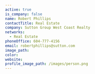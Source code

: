 ```yaml
---
active: true
is_company: false
name: Robert Phillips
contactTitle: Real Estate
company: Sutton Group West Coast Realty
networks:
  - Real Estate
phoneOffice: 604-777-4156
email: robertphillips@sutton.com
image_path:
color:
website:
profile_image_path: /images/person.png
---
```




